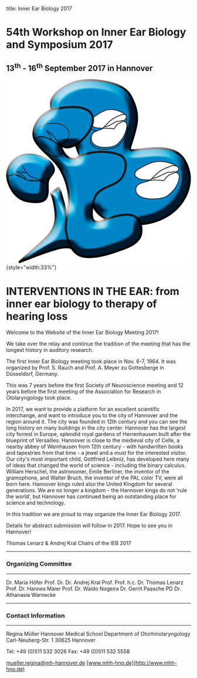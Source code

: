 title: Inner Ear Biology 2017

<!-- adding a "title: ..." atop defines how this pages should show up in the menu. Otherwise just the file/dir name would be used.
The title is also shown in big above the page on vianna.de (not on github) -->

# 54th Workshop on Inner Ear Biology and Symposium 2017

## 13<sup>th</sup> - 16<sup>th</sup> September 2017 in Hannover

![Logo IEB](Logo.png){style="width:33%"}

# INTERVENTIONS IN THE EAR: from inner ear biology to therapy of hearing loss

Welcome to the Website of the Inner Ear Biology Meeting 2017! 

We take over the relay and continue the tradition of the meeting that has the longest history in auditory research. 

The first Inner Ear Biology meeting took place in Nov. 6-7, 1964. It was organized by Prof. S. Rauch and Prof. A. Meyer zu Gottesberge in Düsseldorf, Germany. 

This was 7 years before the first Society of Neuroscience meeting and 12 years before the first meeting of the Association for Research in Otolaryngology took place. 

In 2017, we want to provide a platform for an excellent scientific interchange, and want to introduce you to the city of Hannover and the region around it. The city was founded in 12th century and you can see the long history on many buildings in the city center. Hannover has the largest city forrest in Europe, splendid royal gardens of Herrenhausen built after the blueprint of Versailles. Hannover is close to the medieval city of Celle, a nearby abbey of Weinhausen from 12th century - with handwritten books and tapestries from that time - a jewel and a must for the interested visitor. Our city's most important child, Gottfried Leibniz, has developed here many of ideas that changed the world of science - including the binary calculus. William Herschel, the astronomer, Emile Berliner, the inventor of the gramophone, and Walter Bruch, the inventor of the PAL color TV, were all born here. Hannover kings ruled also the United Kingdom for several generations. We are no longer a kingdom - the Hannover kings do not ‘rule the world’, but Hannover has continued being an outstanding place for science and technology. 

In this tradition we are proud to may organize the Inner Ear Biology 2017.  

Details for abstract submission will follow in 2017. Hope to see you in Hannover!

Thomas Lenarz & Andrej Kral
Chairs of the IEB 2017

-------------------
### Organizing Committee
-------------------
Dr. Maria Höfer
Prof. Dr. Dr. Andrej Kral
Prof. Prof. h.c. Dr. Thomas Lenarz
Prof. Dr. Hannes Maier
Prof. Dr. Waldo Nogeira
Dr. Gerrit Paasche
PD Dr. Athanasia Warnecke


-------------------

### Contact Information
-------------------

Regina Müller
Hannover Medical School
Department of Otorhinolaryngology
Carl-Neuberg-Str. 1
30625 Hannover

Tel: +49 (0)511 532 3026
Fax: +49 (0)511 532 5558

[mueller.regina@mh-hannover.de](mailto:mueller.regina@mh-hannover.de)
[www.mhh-hno.de](http://www.mhh-hno.de)



